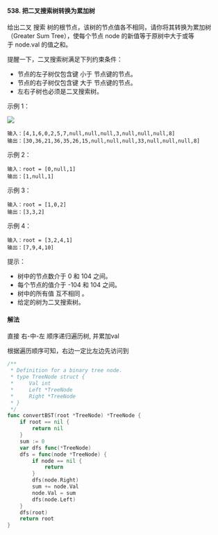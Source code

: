 #### 538. 把二叉搜索树转换为累加树

给出二叉 搜索 树的根节点，该树的节点值各不相同，请你将其转换为累加树（Greater Sum Tree），使每个节点 node 的新值等于原树中大于或等于 node.val 的值之和。

提醒一下，二叉搜索树满足下列约束条件：

- 节点的左子树仅包含键 小于 节点键的节点。
- 节点的右子树仅包含键 大于 节点键的节点。
- 左右子树也必须是二叉搜索树。

示例 1：

![](https://assets.leetcode-cn.com/aliyun-lc-upload/uploads/2019/05/03/tree.png)

    输入：[4,1,6,0,2,5,7,null,null,null,3,null,null,null,8]
    输出：[30,36,21,36,35,26,15,null,null,null,33,null,null,null,8]
示例 2：

    输入：root = [0,null,1]
    输出：[1,null,1]
示例 3：

    输入：root = [1,0,2]
    输出：[3,3,2]
示例 4：

    输入：root = [3,2,4,1]
    输出：[7,9,4,10]

提示：

- 树中的节点数介于 0 和 104 之间。
- 每个节点的值介于 -104 和 104 之间。
- 树中的所有值 互不相同 。
- 给定的树为二叉搜索树。

#### 解法
直接 右-中-左 顺序递归遍历树, 并累加val

根据遍历顺序可知，右边一定比左边先访问到

```go
/**
 * Definition for a binary tree node.
 * type TreeNode struct {
 *     Val int
 *     Left *TreeNode
 *     Right *TreeNode
 * }
 */
func convertBST(root *TreeNode) *TreeNode {
    if root == nil {
        return nil 
    }
    sum := 0
    var dfs func(*TreeNode) 
    dfs = func(node *TreeNode) {
        if node == nil {
            return 
        }
        dfs(node.Right)
        sum += node.Val
        node.Val = sum
        dfs(node.Left)
    }
    dfs(root)
    return root
}
```